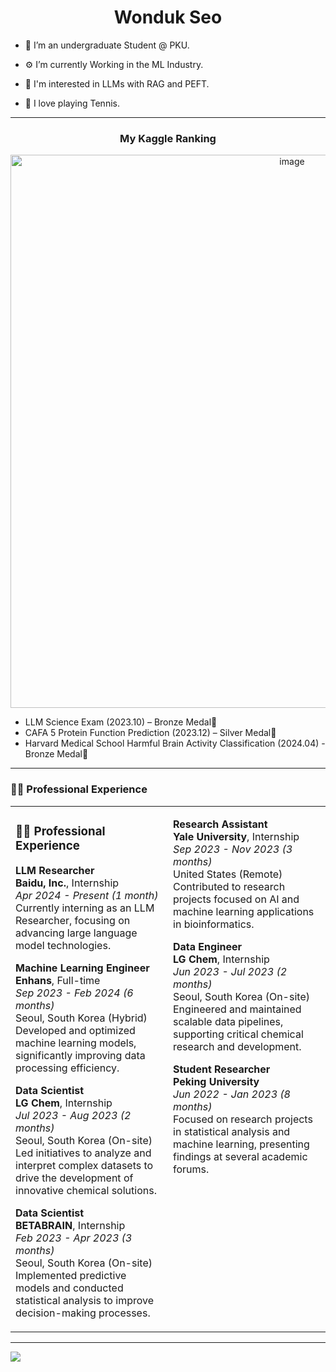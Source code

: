 <h1 align="center">Wonduk Seo</h1>

- 🦆 I’m an undergraduate Student @ PKU.

- ⚙️ I’m currently Working in the ML Industry.

- 🧐 I'm interested in LLMs with RAG and PEFT.

- 🏸 I love playing Tennis.
 
---

<h3 align = "center">My Kaggle Ranking </h3>

<p align="center">
 <img width="885" alt="image" src="https://github.com/MarsSeo/MarsSeo/assets/103374757/46103444-17cf-467c-860b-f630cdb01598">
</p>


* LLM Science Exam (2023.10) – Bronze Medal🥉
* CAFA 5 Protein Function Prediction (2023.12) – Silver Medal🥈
* Harvard Medical School Harmful Brain Activity Classification (2024.04) - Bronze Medal🥉
---
### 👨‍💻 Professional Experience
<table>
<tr>
    <td valign="top" width="50%">

### 👨‍💻 Professional Experience

**LLM Researcher**  
**Baidu, Inc.**, Internship  
_Apr 2024 - Present (1 month)_  
Currently interning as an LLM Researcher, focusing on advancing large language model technologies.

**Machine Learning Engineer**  
**Enhans**, Full-time  
_Sep 2023 - Feb 2024 (6 months)_  
Seoul, South Korea (Hybrid)  
Developed and optimized machine learning models, significantly improving data processing efficiency.

**Data Scientist**  
**LG Chem**, Internship  
_Jul 2023 - Aug 2023 (2 months)_  
Seoul, South Korea (On-site)  
Led initiatives to analyze and interpret complex datasets to drive the development of innovative chemical solutions.

**Data Scientist**  
**BETABRAIN**, Internship  
_Feb 2023 - Apr 2023 (3 months)_  
Seoul, South Korea (On-site)  
Implemented predictive models and conducted statistical analysis to improve decision-making processes.

   </td>
    <td valign="top" width="50%">

**Research Assistant**  
**Yale University**, Internship  
_Sep 2023 - Nov 2023 (3 months)_  
United States (Remote)  
Contributed to research projects focused on AI and machine learning applications in bioinformatics.

**Data Engineer**  
**LG Chem**, Internship  
_Jun 2023 - Jul 2023 (2 months)_  
Seoul, South Korea (On-site)  
Engineered and maintained scalable data pipelines, supporting critical chemical research and development.

**Student Researcher**  
**Peking University**  
_Jun 2022 - Jan 2023 (8 months)_  
Focused on research projects in statistical analysis and machine learning, presenting findings at several academic forums.

   </td>
</tr>
</table>

---

![](https://komarev.com/ghpvc/?username=MarsSeo)
